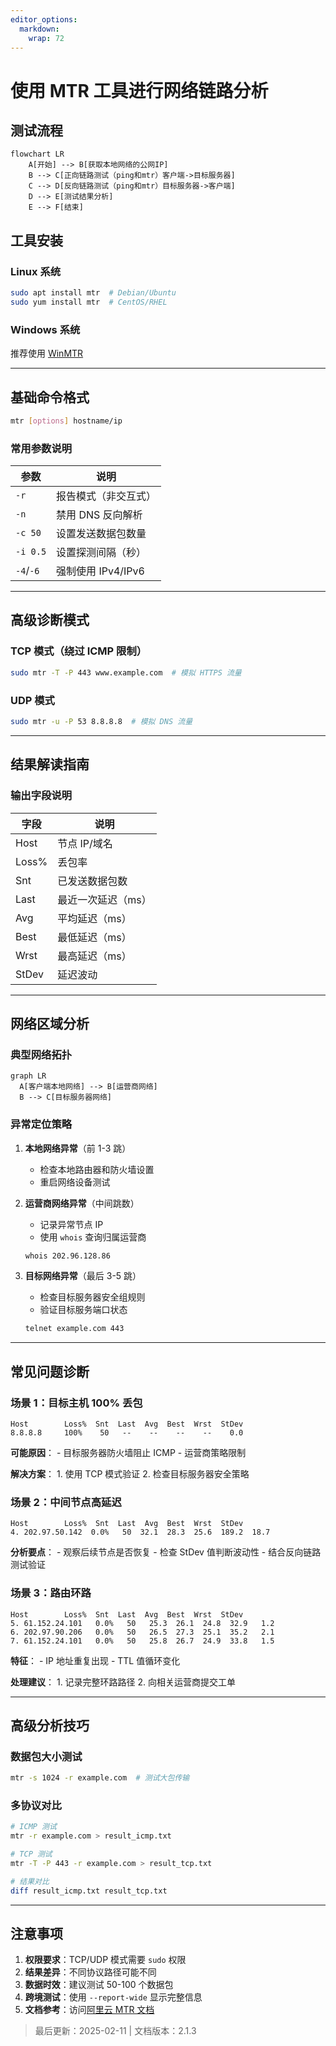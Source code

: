 ```yaml
---
editor_options: 
  markdown: 
    wrap: 72
---
```


# 使用 MTR 工具进行网络链路分析

## 测试流程

``` mermaid
flowchart LR
    A[开始] --> B[获取本地网络的公网IP]
    B --> C[正向链路测试（ping和mtr）客户端->目标服务器]
    C --> D[反向链路测试（ping和mtr）目标服务器->客户端]
    D --> E[测试结果分析]
    E --> F[结束]
```

## 工具安装

### Linux 系统

``` bash
sudo apt install mtr  # Debian/Ubuntu
sudo yum install mtr  # CentOS/RHEL
```

### Windows 系统

推荐使用 [WinMTR](https://sourceforge.net/projects/winmtr/)

------------------------------------------------------------------------

## 基础命令格式

``` bash
mtr [options] hostname/ip
```

### 常用参数说明

| 参数      | 说明                 |
|-----------|----------------------|
| `-r`      | 报告模式（非交互式） |
| `-n`      | 禁用 DNS 反向解析    |
| `-c 50`   | 设置发送数据包数量   |
| `-i 0.5`  | 设置探测间隔（秒）   |
| `-4`/`-6` | 强制使用 IPv4/IPv6   |

------------------------------------------------------------------------

## 高级诊断模式

### TCP 模式（绕过 ICMP 限制）

``` bash
sudo mtr -T -P 443 www.example.com  # 模拟 HTTPS 流量
```

### UDP 模式

``` bash
sudo mtr -u -P 53 8.8.8.8  # 模拟 DNS 流量
```

------------------------------------------------------------------------

## 结果解读指南

### 输出字段说明

| 字段  | 说明               |
|-------|--------------------|
| Host  | 节点 IP/域名       |
| Loss% | 丢包率             |
| Snt   | 已发送数据包数     |
| Last  | 最近一次延迟（ms） |
| Avg   | 平均延迟（ms）     |
| Best  | 最低延迟（ms）     |
| Wrst  | 最高延迟（ms）     |
| StDev | 延迟波动           |

------------------------------------------------------------------------

## 网络区域分析

### 典型网络拓扑

``` mermaid
graph LR
  A[客户端本地网络] --> B[运营商网络]
  B --> C[目标服务器网络]
```

### 异常定位策略

1.  **本地网络异常**（前 1-3 跳）

    -   检查本地路由器和防火墙设置
    -   重启网络设备测试

2.  **运营商网络异常**（中间跳数）

    -   记录异常节点 IP
    -   使用 `whois` 查询归属运营商

    ``` bash
    whois 202.96.128.86
    ```

3.  **目标网络异常**（最后 3-5 跳）

    -   检查目标服务器安全组规则
    -   验证目标服务端口状态

    ``` bash
    telnet example.com 443
    ```

------------------------------------------------------------------------

## 常见问题诊断

### 场景 1：目标主机 100% 丢包

``` text
Host        Loss%  Snt  Last  Avg  Best  Wrst  StDev
8.8.8.8     100%    50   --    --    --    --    0.0
```

**可能原因**： - 目标服务器防火墙阻止 ICMP - 运营商策略限制

**解决方案**： 1. 使用 TCP 模式验证 2. 检查目标服务器安全策略

### 场景 2：中间节点高延迟

``` text
Host        Loss%  Snt  Last  Avg  Best  Wrst  StDev
4. 202.97.50.142  0.0%   50  32.1  28.3  25.6  189.2  18.7
```

**分析要点**： - 观察后续节点是否恢复 - 检查 StDev 值判断波动性 -
结合反向链路测试验证

### 场景 3：路由环路

``` text
Host        Loss%  Snt  Last  Avg  Best  Wrst  StDev
5. 61.152.24.101   0.0%   50   25.3  26.1  24.8  32.9   1.2
6. 202.97.90.206   0.0%   50   26.5  27.3  25.1  35.2   2.1
7. 61.152.24.101   0.0%   50   25.8  26.7  24.9  33.8   1.5
```

**特征**： - IP 地址重复出现 - TTL 值循环变化

**处理建议**： 1. 记录完整环路路径 2. 向相关运营商提交工单

------------------------------------------------------------------------

## 高级分析技巧

### 数据包大小测试

``` bash
mtr -s 1024 -r example.com  # 测试大包传输
```

### 多协议对比

``` bash
# ICMP 测试
mtr -r example.com > result_icmp.txt

# TCP 测试
mtr -T -P 443 -r example.com > result_tcp.txt

# 结果对比
diff result_icmp.txt result_tcp.txt
```

------------------------------------------------------------------------

## 注意事项

1.  **权限要求**：TCP/UDP 模式需要 `sudo` 权限
2.  **结果差异**：不同协议路径可能不同
3.  **数据时效**：建议测试 50-100 个数据包
4.  **跨境测试**：使用 `--report-wide` 显示完整信息
5.  **文档参考**：访问[阿里云 MTR
    文档](https://www.alibabacloud.com/help/doc-detail/40573.htm)

> 最后更新：2025-02-11 \| 文档版本：2.1.3
